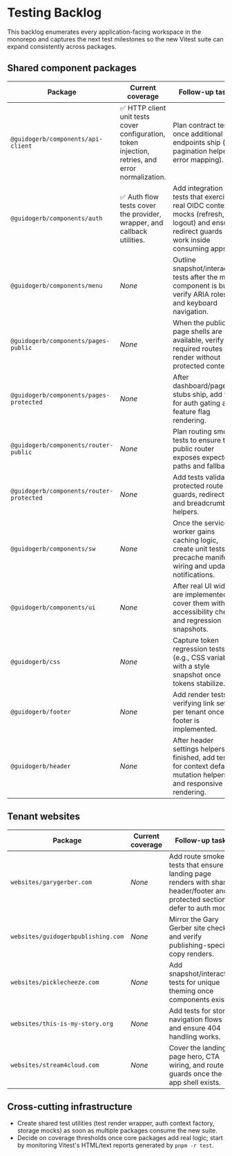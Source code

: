 # Testing Backlog

This backlog enumerates every application-facing workspace in the monorepo and captures the next test milestones so the new Vitest suite can expand consistently across packages.

## Shared component packages

| Package                                  | Current coverage                                                                                  | Follow-up tasks                                                                                                                      |
| ---------------------------------------- | ------------------------------------------------------------------------------------------------- | ------------------------------------------------------------------------------------------------------------------------------------ |
| `@guidogerb/components/api-client`       | ✅ HTTP client unit tests cover configuration, token injection, retries, and error normalization. | Plan contract tests once additional endpoints ship (e.g., pagination helpers, error mapping).                                        |
| `@guidogerb/components/auth`             | ✅ Auth flow tests cover the provider, wrapper, and callback utilities.                           | Add integration tests that exercise real OIDC context mocks (refresh, logout) and ensure redirect guards work inside consuming apps. |
| `@guidogerb/components/menu`             | _None_                                                                                            | Outline snapshot/interaction tests after the menu component is built; verify ARIA roles and keyboard navigation.                     |
| `@guidogerb/components/pages-public`     | _None_                                                                                            | When the public page shells are available, verify that required routes render without protected context.                             |
| `@guidogerb/components/pages-protected`  | _None_                                                                                            | After dashboard/page stubs ship, add tests for auth gating and feature flag rendering.                                               |
| `@guidogerb/components/router-public`    | _None_                                                                                            | Plan routing smoke tests to ensure the public router exposes expected paths and fallbacks.                                           |
| `@guidogerb/components/router-protected` | _None_                                                                                            | Add tests validating protected route guards, redirects, and breadcrumb helpers.                                                      |
| `@guidogerb/components/sw`               | _None_                                                                                            | Once the service worker gains caching logic, create unit tests for precache manifest wiring and update notifications.                |
| `@guidogerb/components/ui`               | _None_                                                                                            | After real UI widgets are implemented, cover them with accessibility checks and regression snapshots.                                |
| `@guidogerb/css`                         | _None_                                                                                            | Capture token regression tests (e.g., CSS variables) with a style snapshot once tokens stabilize.                                    |
| `@guidogerb/footer`                      | _None_                                                                                            | Add render tests verifying link sets per tenant once the footer is implemented.                                                      |
| `@guidogerb/header`                      | _None_                                                                                            | After header settings helpers are finished, add tests for context defaults, mutation helpers, and responsive rendering.              |

## Tenant websites

| Package                            | Current coverage | Follow-up tasks                                                                                                                  |
| ---------------------------------- | ---------------- | -------------------------------------------------------------------------------------------------------------------------------- |
| `websites/garygerber.com`          | _None_           | Add route smoke tests that ensure the landing page renders with shared header/footer and protected sections defer to auth mocks. |
| `websites/guidogerbpublishing.com` | _None_           | Mirror the Gary Gerber site checks and verify publishing-specific copy renders.                                                  |
| `websites/picklecheeze.com`        | _None_           | Add snapshot/interaction tests for unique theming once components exist.                                                         |
| `websites/this-is-my-story.org`    | _None_           | Add tests for story navigation flows and ensure 404 handling works.                                                              |
| `websites/stream4cloud.com`        | _None_           | Cover the landing page hero, CTA wiring, and route guards once the app shell exists.                                             |

## Cross-cutting infrastructure

- Create shared test utilities (test render wrapper, auth context factory, storage mocks) as soon as multiple packages consume the new suite.
- Decide on coverage thresholds once core packages add real logic; start by monitoring Vitest's HTML/text reports generated by `pnpm -r test`.
